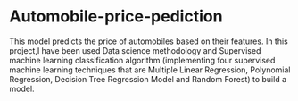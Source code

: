 # Automobile-price-pediction
This model predicts the price of automobiles based on their features. In this project,I have been used Data science methodology and Supervised machine learning classification algorithm (implementing four supervised machine learning techniques that are Multiple Linear Regression, Polynomial Regression, Decision Tree Regression Model and Random Forest) to build a model.

